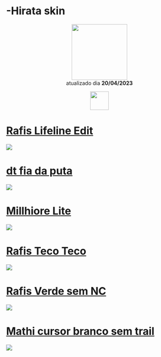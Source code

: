 # -Hirata skin 

<p align="center">
   <a href="https://osu.ppy.sh/users/10188022">
    <img src="https://a.ppy.sh/10188022"
         width="150"
         height="150">
   </a>
<br>
  atualizado dia
  <b> 20/04/2023 </b>
</p>
   <p align="center">
   <a href="https://twitter.com/hirata_otavio">
  <img src="https://i.imgur.com/PUQ5uWf.png" 
       width="50" 
       height="50"></a>
<br>
   </p>
   
# [Rafis Lifeline Edit](https://github.com/Yumiih/Skins/raw/main/players/hirata/Rafis%20Lifeline%20edit.osk)
[![](https://osu.ppy.sh/ss/19056485/5094)](https://github.com/Yumiih/Skins/raw/main/players/hirata/Rafis%20Lifeline%20edit.osk)

# [dt fia da puta](https://github.com/Yumiih/Skins/raw/main/players/hirata/Dt%20fia%20da%20puta.osk)
[![](https://osu.ppy.sh/ss/19056488/0906)](https://github.com/Yumiih/Skins/raw/main/players/hirata/Dt%20fia%20da%20puta.osk)

# [Millhiore Lite](https://github.com/Yumiih/Skins/raw/main/players/hirata/Millhiore%20Lite.osk)
[![](https://osu.ppy.sh/ss/19056490/810b)](https://github.com/Yumiih/Skins/raw/main/players/hirata/Millhiore%20Lite.osk)

# [Rafis Teco Teco](https://github.com/Yumiih/Skins/raw/main/players/hirata/Rafis%20teco%20teco.osk)
[![](https://osu.ppy.sh/ss/19056491/5b83)](https://github.com/Yumiih/Skins/raw/main/players/hirata/Rafis%20teco%20teco.osk)

# [Rafis Verde sem NC](https://github.com/Yumiih/Skins/raw/main/players/hirata/Rafis%20Verde%20sem%20NC.osk)
[![](https://osu.ppy.sh/ss/19056496/1c05)](https://github.com/Yumiih/Skins/raw/main/players/hirata/Rafis%20Verde%20sem%20NC.osk)

# [Mathi cursor branco sem trail](https://github.com/Yumiih/Skins/raw/main/players/hirata/Mathi%20Cursor%20branco%20sem%20trail.osk)
[![](https://osu.ppy.sh/ss/19056499/55a6)](https://github.com/Yumiih/Skins/raw/main/players/hirata/Mathi%20Cursor%20branco%20sem%20trail.osk)
<br>

